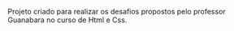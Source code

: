 Projeto criado para realizar os desafios propostos pelo professor Guanabara no curso de Html e Css.
